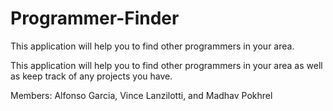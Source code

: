 # Programmer-Finder

This application will help you to find other programmers in your area.

This application will help you to find other programmers in your area as well as keep track of any projects you have.

Members: Alfonso Garcia, Vince Lanzilotti, and Madhav Pokhrel
